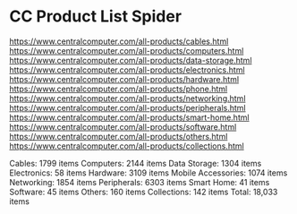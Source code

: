 # CC Product List Spider

https://www.centralcomputer.com/all-products/cables.html
https://www.centralcomputer.com/all-products/computers.html
https://www.centralcomputer.com/all-products/data-storage.html
https://www.centralcomputer.com/all-products/electronics.html
https://www.centralcomputer.com/all-products/hardware.html
https://www.centralcomputer.com/all-products/phone.html
https://www.centralcomputer.com/all-products/networking.html
https://www.centralcomputer.com/all-products/peripherals.html
https://www.centralcomputer.com/all-products/smart-home.html
https://www.centralcomputer.com/all-products/software.html
https://www.centralcomputer.com/all-products/others.html
https://www.centralcomputer.com/all-products/collections.html

Cables: 1799 items
Computers: 2144 items
Data Storage: 1304 items
Electronics: 58 items
Hardware: 3109 items
Mobile Accessories: 1074 items
Networking: 1854 items
Peripherals: 6303 items
Smart Home: 41 items
Software: 45 items
Others: 160 items
Collections: 142 items
Total: 18,033 items